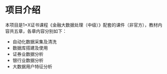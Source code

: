# 项目介绍
本项目是1+X证书课程《金融大数据处理（中级）》配套的课件（非官方），教材内容共五章，各章内容分别如下：
- 自动化数据采集及清洗
- 数据库搭建及使用
- 证券业数据分析
- 银行业数据分析
- 大数据用户特征分析

